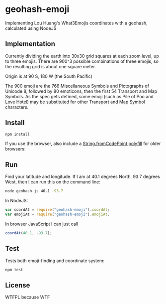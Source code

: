 # geohash-emoji

Implementing Lou Huang's What3Emojis coordinates with a geohash, calculated
using NodeJS

## Implementation

Currently dividing the earth into 30x30 grid squares at each zoom level,
up to three emojis. There are 900^3 possible combinations of three emojis,
so the resulting grid is about one square meter.

Origin is at 90 S, 180 W (the South Pacific)

The 900 emoji are the 766 Miscellaneous Symbols and Pictographs of Unicode 8,
followed by 80 emoticons, then the first 54 Transport and Map Symbols. As
the spec gets defined, some emoji (such as Pile of Poo and Love Hotel) may
be substituted for other Transport and Map Symbol characters.

## Install 

```bash
npm install
```

If you use the browser, also include a
<a href="https://github.com/mathiasbynens/String.fromCodePoint">String.fromCodePoint polyfill</a>
for older browsers:

## Run

Find your latitude and longitude. If I am at 40.1 degrees North, 93.7 degrees
West, then I can run this on the command line:

```bash
node geohash.js 40.1 -93.7
```

In NodeJS:

```javascript
var coordAt = require("geohash-emoji").coordAt;
var emojiAt = require("geohash-emoji").emojiAt;
```

In browser JavaScript I can just call

```javascript
coordAt(40.1, -93.7);
```

## Test

Tests both emoji-finding and coordinate system:

```bash
npm test
```

## License

WTFPL because WTF
